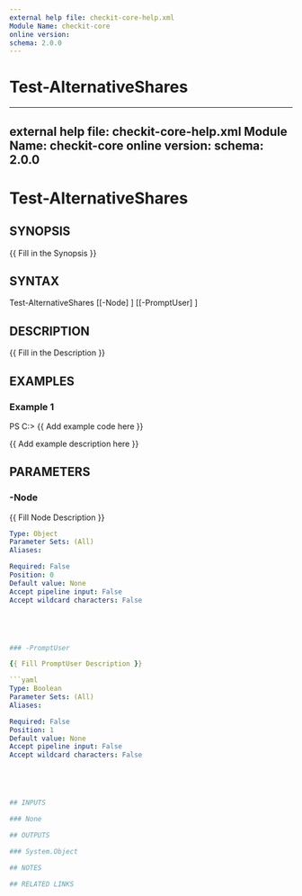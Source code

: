 ```yaml
---
external help file: checkit-core-help.xml
Module Name: checkit-core
online version:
schema: 2.0.0
---
```

# Test-AlternativeShares

---
external help file: checkit-core-help.xml
Module Name: checkit-core
online version:
schema: 2.0.0
---

# Test-AlternativeShares

## SYNOPSIS

{{ Fill in the Synopsis }}

## SYNTAX





Test-AlternativeShares [[-Node] <Object>] [[-PromptUser] <Boolean>]





## DESCRIPTION

{{ Fill in the Description }}

## EXAMPLES

### Example 1





PS C:\> {{ Add example code here }}





{{ Add example description here }}

## PARAMETERS

### -Node

{{ Fill Node Description }}

```yaml
Type: Object
Parameter Sets: (All)
Aliases:

Required: False
Position: 0
Default value: None
Accept pipeline input: False
Accept wildcard characters: False





### -PromptUser

{{ Fill PromptUser Description }}

```yaml
Type: Boolean
Parameter Sets: (All)
Aliases:

Required: False
Position: 1
Default value: None
Accept pipeline input: False
Accept wildcard characters: False





## INPUTS

### None

## OUTPUTS

### System.Object

## NOTES

## RELATED LINKS



